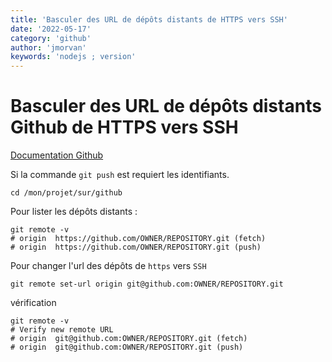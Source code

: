 ```yaml
---
title: 'Basculer des URL de dépôts distants de HTTPS vers SSH'
date: '2022-05-17'
category: 'github'
author: 'jmorvan'
keywords: 'nodejs ; version'
---
```


# Basculer des URL de dépôts distants Github de HTTPS vers SSH

[Documentation Github](https://docs.github.com/fr/get-started/getting-started-with-git/managing-remote-repositories#switching-remote-urls-from-https-to-ssh)

Si la commande `git push` est  requiert les identifiants.
```shell
cd /mon/projet/sur/github
```
Pour lister les dépôts distants :
```shell
git remote -v
# origin  https://github.com/OWNER/REPOSITORY.git (fetch)
# origin  https://github.com/OWNER/REPOSITORY.git (push)
```

Pour changer l'url des dépôts de `https` vers `SSH`
```shell
git remote set-url origin git@github.com:OWNER/REPOSITORY.git
```

vérification
```shell
git remote -v
# Verify new remote URL
# origin  git@github.com:OWNER/REPOSITORY.git (fetch)
# origin  git@github.com:OWNER/REPOSITORY.git (push)
```
  